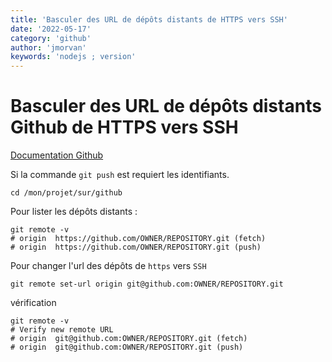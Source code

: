 ```yaml
---
title: 'Basculer des URL de dépôts distants de HTTPS vers SSH'
date: '2022-05-17'
category: 'github'
author: 'jmorvan'
keywords: 'nodejs ; version'
---
```


# Basculer des URL de dépôts distants Github de HTTPS vers SSH

[Documentation Github](https://docs.github.com/fr/get-started/getting-started-with-git/managing-remote-repositories#switching-remote-urls-from-https-to-ssh)

Si la commande `git push` est  requiert les identifiants.
```shell
cd /mon/projet/sur/github
```
Pour lister les dépôts distants :
```shell
git remote -v
# origin  https://github.com/OWNER/REPOSITORY.git (fetch)
# origin  https://github.com/OWNER/REPOSITORY.git (push)
```

Pour changer l'url des dépôts de `https` vers `SSH`
```shell
git remote set-url origin git@github.com:OWNER/REPOSITORY.git
```

vérification
```shell
git remote -v
# Verify new remote URL
# origin  git@github.com:OWNER/REPOSITORY.git (fetch)
# origin  git@github.com:OWNER/REPOSITORY.git (push)
```
  